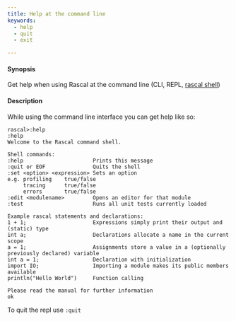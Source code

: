```yaml
---
title: Help at the command line
keywords:
  - help
  - quit
  - exit

---
```


#### Synopsis

Get help when using Rascal at the command line (CLI, REPL, [rascal shell](../../RascalShell/index.md))

#### Description

While using the command line interface you can get help like so:


```rascal-shell 
rascal>:help
:help
Welcome to the Rascal command shell.

Shell commands:
:help                      Prints this message
:quit or EOF               Quits the shell
:set <option> <expression> Sets an option
e.g. profiling    true/false
     tracing      true/false
     errors       true/false
:edit <modulename>         Opens an editor for that module
:test                      Runs all unit tests currently loaded

Example rascal statements and declarations:
1 + 1;                     Expressions simply print their output and (static) type
int a;                     Declarations allocate a name in the current scope
a = 1;                     Assignments store a value in a (optionally previously declared) variable
int a = 1;                 Declaration with initialization
import IO;                 Importing a module makes its public members available
println("Hello World")     Function calling

Please read the manual for further information
ok
```

To quit the repl use `:quit`
  

